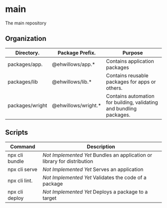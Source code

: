 # main
The main repository

## Organization

| Directory.      | Package Prefix.     | Purpose
|-----------------|---------------------|-----------
| packages/app.   | @ehwillows/app.*    | Contains application packages
| packages/lib    | @ehwillows/lib.*    | Contains reusable packages for apps or others.
| packages/wright | @ehwillows/wright.* | Contains automation for building, validating and bundling packages.

## Scripts

| Command        | Description
|----------------|--------------------
| npx cli bundle | _Not Implemented Yet_ Bundles an application or library for distribution
| npx cli serve  | _Not Implemented Yet_ Serves an application
| npx cli lint.  | _Not Implemented Yet_ Validates the code of a package
| npx cli deploy | _Not Implemented Yet_ Deploys a package to a target
